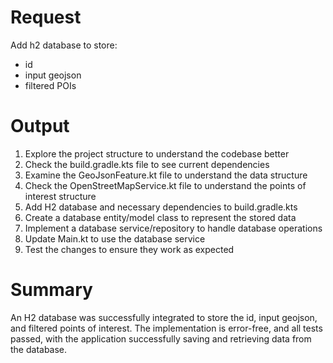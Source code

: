 # Request
Add h2 database to store:
- id
- input geojson
- filtered POIs

# Output
1. Explore the project structure to understand the codebase better
2. Check the build.gradle.kts file to see current dependencies
3. Examine the GeoJsonFeature.kt file to understand the data structure
4. Check the OpenStreetMapService.kt file to understand the points of interest structure
5. Add H2 database and necessary dependencies to build.gradle.kts
6. Create a database entity/model class to represent the stored data
7. Implement a database service/repository to handle database operations
8. Update Main.kt to use the database service
9. Test the changes to ensure they work as expected

# Summary
An H2 database was successfully integrated to store the id, input geojson, and filtered points of interest. The implementation is error-free, and all tests passed, with the application successfully saving and retrieving data from the database.
